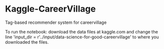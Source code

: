# Kaggle-CareerVillage
Tag-based recommender system for careervillage

To run the notebook: download the data files at kaggle.com
and change the line 'input_dir = r'../input/data-science-for-good-careervillage' to where you downloaded the files.



